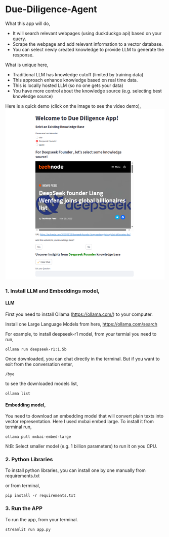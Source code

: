 # Due-Diligence-Agent

What this app will do, 
- It will search relevant webpages (using duckduckgo api) based on your query.
- Scrape the webpage and add relevant information to a vector database.
- You can select newly created knowledge to provide LLM to generate the response.

What is unique here, 
- Traditional LLM has knowledge cutoff (limited by training data)
- This approach enhance knowledge based on real time data.
- This is locally hosted LLM (so no one gets your data)
- You have more control about the knowledge source (e.g. selecting best knowledge source)

Here is a quick demo (click on the image to see the video demo), 
[![Youtube Demo](https://raw.githubusercontent.com/fahimabrar/Due-Diligence-Agent/refs/heads/main/Screenshot%20from%202025-04-09%2013-42-37.png)](https://www.youtube.com/watch?v=5YVAtmZamtg)

### 1. Install LLM and Embeddings model,

#### LLM

First you need to install Ollama (https://ollama.com/) to your computer. 

Install one Large Language Models from here, 
https://ollama.com/search

For example, to install deepseek-r1 model, from your termial you need to run,
```
ollama run deepseek-r1:1.5b
```

Once downloaded, you can chat directly in the terminal. But if you want to exit from the conversation enter, 
```
/bye
```

to see the downloaded models list, 
```
ollama list
```

#### Embedding model, 
You need to download an embedding model that will convert plain texts into vector representation. Here I used mxbai embed large. 
To install it from terminal run, 

```
ollama pull mxbai-embed-large
```
N:B: Select smaller model (e.g. 1 billion parameters) to run it on you CPU.

### 2. Python Libraries
   To install python libraries, you can install one by one manually from requirements.txt

or from terminal, 
```
pip install -r requirements.txt
```

### 3. Run the APP
To run the app, from your terminal. 
```
streamlit run app.py
```
